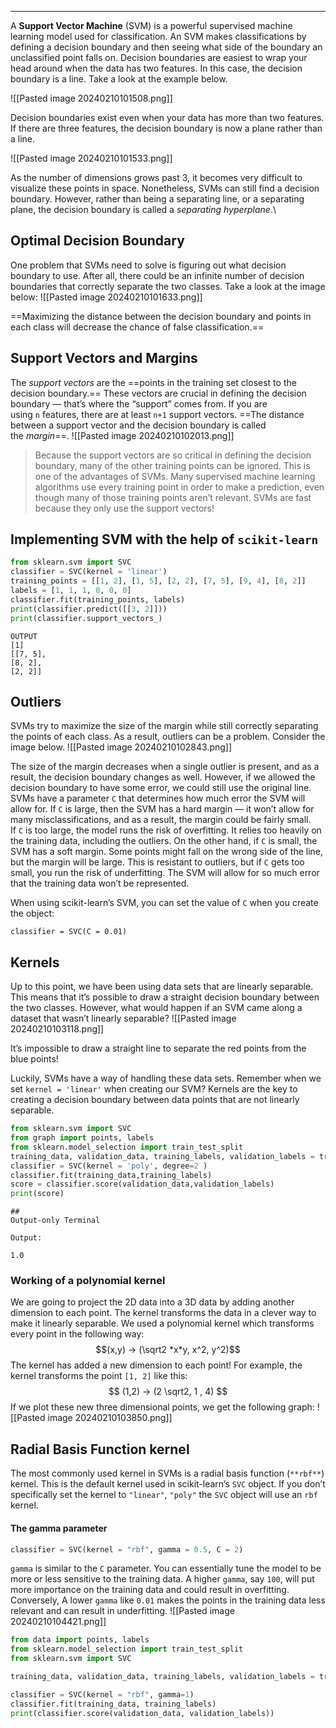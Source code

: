 ___
A **Support Vector Machine** (SVM) is a powerful supervised machine learning model used for classification. An SVM makes classifications by defining a decision boundary and then seeing what side of the boundary an unclassified point falls on. Decision boundaries are easiest to wrap your head around when the data has two features. In this case, the decision boundary is a line. Take a look at the example below.

![[Pasted image 20240210101508.png]]

Decision boundaries exist even when your data has more than two features. If there are three features, the decision boundary is now a plane rather than a line.

![[Pasted image 20240210101533.png]]

As the number of dimensions grows past 3, it becomes very difficult to visualize these points in space. Nonetheless, SVMs can still find a decision boundary. However, rather than being a separating line, or a separating plane, the decision boundary is called a _separating hyperplane_.\

## Optimal Decision Boundary 
One problem that SVMs need to solve is figuring out what decision boundary to use. After all, there could be an infinite number of decision boundaries that correctly separate the two classes. Take a look at the image below:
![[Pasted image 20240210101633.png]]

==Maximizing the distance between the decision boundary and points in each class will decrease the chance of false classification.==

## Support Vectors and Margins
The _support vectors_ are the ==points in the training set closest to the decision boundary.== These vectors are crucial in defining the decision boundary — that’s where the “support” comes from. If you are using `n` features, there are at least `n+1` support vectors. ==The distance between a support vector and the decision boundary is called the _margin_==.
![[Pasted image 20240210102013.png]]

>Because the support vectors are so critical in defining the decision boundary, many of the other training points can be ignored. This is one of the advantages of SVMs. Many supervised machine learning algorithms use every training point in order to make a prediction, even though many of those training points aren’t relevant. SVMs are fast because they only use the support vectors!

## Implementing SVM with the help of `scikit-learn`
```Python
from sklearn.svm import SVC
classifier = SVC(kernel = 'linear')
training_points = [[1, 2], [1, 5], [2, 2], [7, 5], [9, 4], [8, 2]]  
labels = [1, 1, 1, 0, 0, 0]  
classifier.fit(training_points, labels)
print(classifier.predict([[3, 2]]))
print(classifier.support_vectors_)
```

```
OUTPUT
[1]
[[7, 5],  
[8, 2],  
[2, 2]]
```

## Outliers
SVMs try to maximize the size of the margin while still correctly separating the points of each class. As a result, outliers can be a problem. Consider the image below.
![[Pasted image 20240210102843.png]]

The size of the margin decreases when a single outlier is present, and as a result, the decision boundary changes as well. However, if we allowed the decision boundary to have some error, we could still use the original line.
SVMs have a parameter `C` that determines how much error the SVM will allow for. If `C` is large, then the SVM has a hard margin — it won’t allow for many misclassifications, and as a result, the margin could be fairly small. If `C` is too large, the model runs the risk of overfitting. It relies too heavily on the training data, including the outliers.
On the other hand, if `C` is small, the SVM has a soft margin. Some points might fall on the wrong side of the line, but the margin will be large. This is resistant to outliers, but if `C` gets too small, you run the risk of underfitting. The SVM will allow for so much error that the training data won’t be represented.

When using scikit-learn’s SVM, you can set the value of `C` when you create the object:

```
classifier = SVC(C = 0.01)
```

## Kernels
Up to this point, we have been using data sets that are linearly separable. This means that it’s possible to draw a straight decision boundary between the two classes. However, what would happen if an SVM came along a dataset that wasn’t linearly separable?
![[Pasted image 20240210103118.png]]

It’s impossible to draw a straight line to separate the red points from the blue points!

Luckily, SVMs have a way of handling these data sets. Remember when we set `kernel = 'linear'` when creating our SVM? Kernels are the key to creating a decision boundary between data points that are not linearly separable.

```Python
from sklearn.svm import SVC
from graph import points, labels
from sklearn.model_selection import train_test_split
training_data, validation_data, training_labels, validation_labels = train_test_split(points, labels, train_size = 0.8, test_size = 0.2, random_state = 100)
classifier = SVC(kernel = 'poly', degree=2 )
classifier.fit(training_data,training_labels)
score = classifier.score(validation_data,validation_labels)
print(score)
```

```
##   
Output-only Terminal

Output:

1.0
```

### Working of a polynomial kernel
We are going to project the 2D data into a 3D data by adding another dimension to each point.
The kernel transforms the data in a clever way to make it linearly separable. We used a polynomial kernel which transforms every point in the following way:
$$(x,y) -> (\sqrt2 *x*y, x^2, y^2)$$
The kernel has added a new dimension to each point! For example, the kernel transforms the point `[1, 2]` like this:
$$ (1,2) -> (2 \sqrt2, 1 , 4) $$
If we plot these new three dimensional points, we get the following graph:
![[Pasted image 20240210103850.png]]
## Radial Basis Function kernel 
The most commonly used kernel in SVMs is a radial basis function (`**rbf**`) kernel. This is the default kernel used in scikit-learn’s `SVC` object. If you don’t specifically set the kernel to `"linear"`, `"poly"` the `SVC` object will use an `rbf` kernel. 

#### The gamma parameter 
```Python
classifier = SVC(kernel = "rbf", gamma = 0.5, C = 2)
```
`gamma` is similar to the `C` parameter. You can essentially tune the model to be more or less sensitive to the training data. A higher `gamma`, say `100`, will put more importance on the training data and could result in overfitting. Conversely, A lower `gamma` like `0.01` makes the points in the training data less relevant and can result in underfitting.
![[Pasted image 20240210104421.png]]

```Python
from data import points, labels
from sklearn.model_selection import train_test_split
from sklearn.svm import SVC

training_data, validation_data, training_labels, validation_labels = train_test_split(points, labels, train_size = 0.8, test_size = 0.2, random_state = 100)

classifier = SVC(kernel = "rbf", gamma=1)
classifier.fit(training_data, training_labels)
print(classifier.score(validation_data, validation_labels))
```



